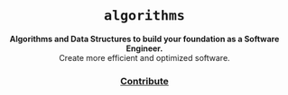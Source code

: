 <div align="center">
  <h1><code>algorithms</code></h1>

  <strong>Algorithms and Data Structures to build your foundation as a Software Engineer.</strong>
  <br>
  Create more efficient and optimized software.

  <h3>
    <a href="https://github.com/unobatbayar/algorithms/pull/new/master">Contribute</a>
  </h3>
</div>



